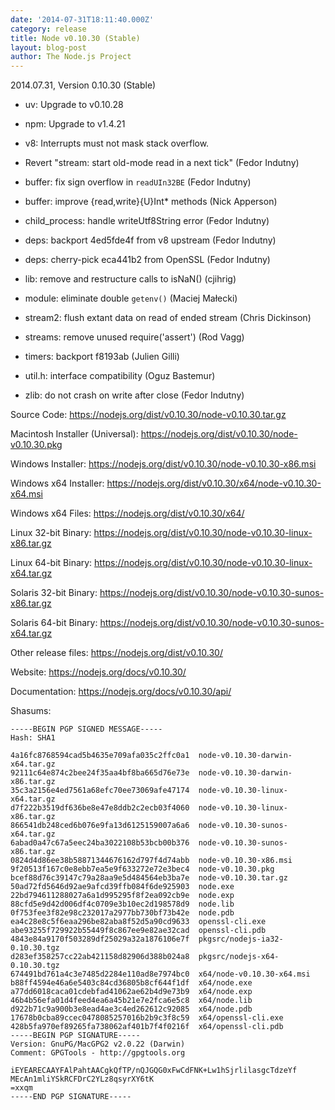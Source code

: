 ```yaml
---
date: '2014-07-31T18:11:40.000Z'
category: release
title: Node v0.10.30 (Stable)
layout: blog-post
author: The Node.js Project
---
```


2014.07.31, Version 0.10.30 (Stable)

- uv: Upgrade to v0.10.28

- npm: Upgrade to v1.4.21

- v8: Interrupts must not mask stack overflow.

- Revert "stream: start old-mode read in a next tick" (Fedor Indutny)

- buffer: fix sign overflow in `readUIn32BE` (Fedor Indutny)

- buffer: improve {read,write}{U}Int\* methods (Nick Apperson)

- child_process: handle writeUtf8String error (Fedor Indutny)

- deps: backport 4ed5fde4f from v8 upstream (Fedor Indutny)

- deps: cherry-pick eca441b2 from OpenSSL (Fedor Indutny)

- lib: remove and restructure calls to isNaN() (cjihrig)

- module: eliminate double `getenv()` (Maciej Małecki)

- stream2: flush extant data on read of ended stream (Chris Dickinson)

- streams: remove unused require('assert') (Rod Vagg)

- timers: backport f8193ab (Julien Gilli)

- util.h: interface compatibility (Oguz Bastemur)

- zlib: do not crash on write after close (Fedor Indutny)

Source Code: https://nodejs.org/dist/v0.10.30/node-v0.10.30.tar.gz

Macintosh Installer (Universal): https://nodejs.org/dist/v0.10.30/node-v0.10.30.pkg

Windows Installer: https://nodejs.org/dist/v0.10.30/node-v0.10.30-x86.msi

Windows x64 Installer: https://nodejs.org/dist/v0.10.30/x64/node-v0.10.30-x64.msi

Windows x64 Files: https://nodejs.org/dist/v0.10.30/x64/

Linux 32-bit Binary: https://nodejs.org/dist/v0.10.30/node-v0.10.30-linux-x86.tar.gz

Linux 64-bit Binary: https://nodejs.org/dist/v0.10.30/node-v0.10.30-linux-x64.tar.gz

Solaris 32-bit Binary: https://nodejs.org/dist/v0.10.30/node-v0.10.30-sunos-x86.tar.gz

Solaris 64-bit Binary: https://nodejs.org/dist/v0.10.30/node-v0.10.30-sunos-x64.tar.gz

Other release files: https://nodejs.org/dist/v0.10.30/

Website: https://nodejs.org/docs/v0.10.30/

Documentation: https://nodejs.org/docs/v0.10.30/api/

Shasums:

```
-----BEGIN PGP SIGNED MESSAGE-----
Hash: SHA1

4a16fc8768594cad5b4635e709afa035c2ffc0a1  node-v0.10.30-darwin-x64.tar.gz
92111c64e874c2bee24f35aa4bf8ba665d76e73e  node-v0.10.30-darwin-x86.tar.gz
35c3a2156e4ed7561a68efc70ee73069afe47174  node-v0.10.30-linux-x64.tar.gz
d7f222b3519df636be8e47e8ddb2c2ecb03f4060  node-v0.10.30-linux-x86.tar.gz
866541db248ced6b076e9fa13d6125159007a6a6  node-v0.10.30-sunos-x64.tar.gz
6abad0a47c67a5eec24ba3022108b53bcb00b376  node-v0.10.30-sunos-x86.tar.gz
0824d4d86ee38b58871344676162d797f4d74abb  node-v0.10.30-x86.msi
9f20513f167c0e8ebb7ea5e9f633272e72e3bec4  node-v0.10.30.pkg
bcef88d76c39147c79a28aa9e5d484564eb3ba7e  node-v0.10.30.tar.gz
50ad72fd5646d92ae9afcd39ffb084f6de925903  node.exe
22bd794611288027a6a1d995295f8f2ea092cb9e  node.exp
88cfd5e9d42d006df4c0709e3b10ec2d198578d9  node.lib
0f753fee3f82e98c232017a2977bb730bf73b42e  node.pdb
ea4c28e8c5f6eaa296be82aba8f52d5a90cd9633  openssl-cli.exe
abe93255f729922b55449f8c867ee9e82ae32cad  openssl-cli.pdb
4843e84a9170f503289df25029a32a1876106e7f  pkgsrc/nodejs-ia32-0.10.30.tgz
d283ef358257cc22ab421158d82906d388b024a8  pkgsrc/nodejs-x64-0.10.30.tgz
674491bd761a4c3e7485d2284e110ad8e7974bc0  x64/node-v0.10.30-x64.msi
b88ff4594e46a6e5403c84cd36805b8cf644f1df  x64/node.exe
a77dd6018caca01cdebfad41062ae62b4d9e73b9  x64/node.exp
46b4b56efa01d4feed4ea6a45b21e7e2fca6e5c8  x64/node.lib
d922b71c9a900b3e8ead4ae3c4ed262612c92085  x64/node.pdb
17678b0cba89ccec0478085257016b2b9c3f8c59  x64/openssl-cli.exe
428b5fa970ef89265fa738062af401b7f4f0216f  x64/openssl-cli.pdb
-----BEGIN PGP SIGNATURE-----
Version: GnuPG/MacGPG2 v2.0.22 (Darwin)
Comment: GPGTools - http://gpgtools.org

iEYEARECAAYFAlPahtAACgkQfTP/nQJGQG0xFwCdFNK+Lw1hSjrlilasgcTdzeYf
MEcAn1mliYSkRCFDrC2YLz8qsyrXY6tK
=xxqm
-----END PGP SIGNATURE-----
```
